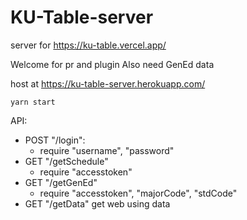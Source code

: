 # KU-Table-server

server for https://ku-table.vercel.app/

Welcome for pr and plugin
Also need GenEd data

host at https://ku-table-server.herokuapp.com/

```
yarn start
```

API:

- POST "/login":
  - require "username", "password"
- GET "/getSchedule"
  - require "accesstoken"
- GET "/getGenEd"
  - require "accesstoken", "majorCode", "stdCode"
- GET "/getData" get web using data
